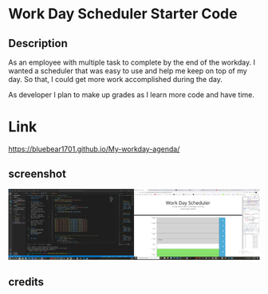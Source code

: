 # Work Day Scheduler Starter Code

## Description
As an employee with multiple task to complete by the end of the workday. 
I wanted a scheduler that was easy to use and help me keep on top of my day. 
So that, I could get more work accomplished during the day. 

As developer I plan to make up grades as I learn more code and have time. 

# Link
https://bluebear1701.github.io/My-workday-agenda/
## screenshot
![Screenshot of my website](assets\css\2022-03-12.png)

## credits 
